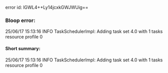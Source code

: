 error id: lGWL4++Ly14jcxkGWJWUig==
### Bloop error:

25/06/17 15:13:16 INFO TaskSchedulerImpl: Adding task set 4.0 with 1 tasks resource profile 0
#### Short summary: 

25/06/17 15:13:16 INFO TaskSchedulerImpl: Adding task set 4.0 with 1 tasks resource profile 0